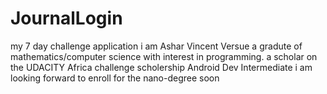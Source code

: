 # JournalLogin
my 7 day challenge application
i am Ashar Vincent Versue a gradute of mathematics/computer science with interest in programming.
a scholar on the UDACITY Africa challenge scholership Android Dev Intermediate
i am looking forward to enroll for the nano-degree soon
